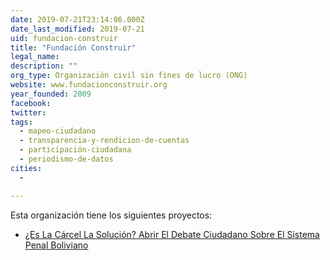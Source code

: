 ```yaml
---
date: 2019-07-21T23:14:06.000Z
date_last_modified: 2019-07-21
uid: fundacion-construir
title: "Fundación Construir"
legal_name: 
description: ""
org_type: Organización civil sin fines de lucro (ONG)
website: www.fundacionconstruir.org
year_founded: 2009
facebook: 
twitter: 
tags:
  - mapeo-ciudadano
  - transparencia-y-rendicion-de-cuentas
  - participación-ciudadana
  - periodismo-de-datos
cities: 
  - 

---
```


Esta organización tiene los siguientes proyectos:

- [¿Es La Cárcel La Solución? Abrir El Debate Ciudadano Sobre El Sistema Penal Boliviano](/proyectos/s-la-carcel-la-solucion-abrir-el-debate-ciudadano-sobre-el-sistema-penal-boliviano)
